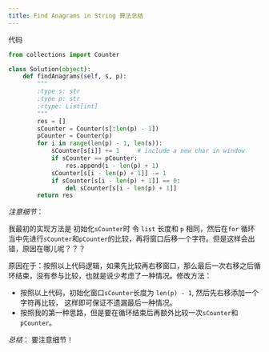 ```yaml
---
title: Find Anagrams in String 算法总结
---
```


代码

```python
from collections import Counter

class Solution(object):
    def findAnagrams(self, s, p):
        """
        :type s: str
        :type p: str
        :rtype: List[int]
        """
        res = []
        sCounter = Counter(s[:len(p) - 1])
        pCounter = Counter(p)
        for i in range(len(p) - 1, len(s)):
            sCounter[s[i]] += 1     # include a new char in window
            if sCounter == pCounter:
                res.append(i - len(p) + 1)
            sCounter[s[i - len(p) + 1]] -= 1
            if sCounter[s[i - len(p) + 1]] == 0:
                del sCounter[s[i - len(p) + 1]]
        return res
```

_注意细节_：

我最初的实现方法是 初始化`sCounter`时 令 `list` 长度和 `p` 相同，然后在`for` 循环当中先进行`sCounter`和`pCounter`的比较，再将窗口后移一个字符。但是这样会出错，原因在哪儿呢？？？

原因在于：按照以上代码逻辑，如果先比较再右移窗口，那么最后一次右移之后循环结束，没有参与比较，也就是说少考虑了一种情况。修改方法：

* 按照以上代码，初始化窗口`sCounter`长度为 `len(p) - 1`, 然后先右移添加一个字符再比较， 这样即可保证不遗漏最后一种情况。
* 按照我的第一种思路，但是要在循环结束后再额外比较一次`sCounter`和`pCounter`。

*总结*：
要注意细节！
